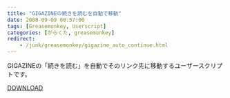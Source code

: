 ```yaml
---
title: "GIGAZINEの続きを読むを自動で移動"
date: 2008-09-09 00:57:00
tags: [Greasemonkey, Userscript]
categories: [がらくた, greasemonkey]
redirect:
    - /junk/greasemonkey/gigazine_auto_continue.html
---
```


GIGAZINEの「続きを読む」を自動でそのリンク先に移動するユーザースクリプトです。
	  
[DOWNLOAD][1] 

 [1]: /files/gigazine_auto_continue.user.js

